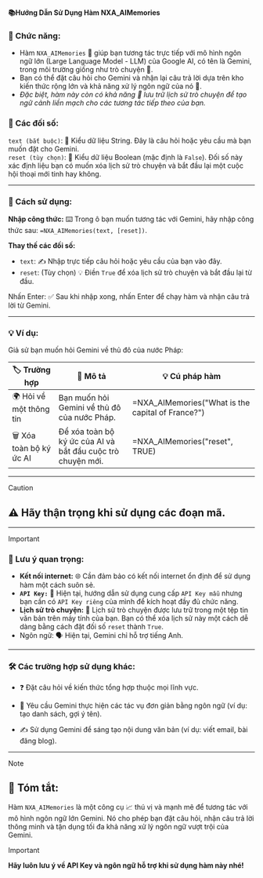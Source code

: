 **📚Hướng Dẫn Sử Dụng Hàm NXA_AIMemories**  

### 🌟 Chức năng:  
- Hàm `NXA_AIMemories` 🤝 giúp bạn tương tác trực tiếp với mô hình ngôn ngữ lớn (Large Language Model - LLM) của Google AI, có tên là Gemini, trong môi trường giống như trò chuyện 💬.  
- Bạn có thể đặt câu hỏi cho Gemini và nhận lại câu trả lời dựa trên kho kiến thức rộng lớn và khả năng xử lý ngôn ngữ của nó 🧠.  
- *Đặc biệt, hàm này còn có khả năng 💾 lưu trữ lịch sử trò chuyện để tạo ngữ cảnh liền mạch cho các tương tác tiếp theo của bạn.*  

### 📝 Các đối số:  

`text (bắt buộc)`: 🔑 Kiểu dữ liệu String. Đây là câu hỏi hoặc yêu cầu mà bạn muốn đặt cho Gemini.  
`reset (tùy chọn)`: 🔄 Kiểu dữ liệu Boolean (mặc định là `False`). Đối số này xác định liệu bạn có muốn xóa lịch sử trò chuyện và bắt đầu lại một cuộc hội thoại mới tinh hay không.  

---

### 🚀 Cách sử dụng:  

**Nhập công thức:** ⌨️ Trong ô bạn muốn tương tác với Gemini, hãy nhập công thức sau: `=NXA_AIMemories(text, [reset])`.  

**Thay thế các đối số:**  

  - `text`: ✍️ Nhập trực tiếp câu hỏi hoặc yêu cầu của bạn vào đây.  
  - `reset`: (Tùy chọn) 💡 Điền `True` để xóa lịch sử trò chuyện và bắt đầu lại từ đầu.  

Nhấn Enter: ✅ Sau khi nhập xong, nhấn Enter để chạy hàm và nhận câu trả lời từ Gemini.

---

### 💡 Ví dụ:
Giả sử bạn muốn hỏi Gemini về thủ đô của nước Pháp:  

| 🏷️ Trường hợp                | 📝 Mô tả                                                                 | 💡 Cú pháp hàm                                      |
|-----------------------------|-------------------------------------------------------------------------|---------------------------------------------------|
| 🌍 Hỏi về một thông tin      | Bạn muốn hỏi Gemini về thủ đô của nước Pháp.                             | =NXA_AIMemories("What is the capital of France?")  |
| 🗑️ Xóa toàn bộ ký ức AI     | Để xóa toàn bộ ký ức của AI và bắt đầu cuộc trò chuyện mới.             | =NXA_AIMemories("reset", TRUE)                    |

---

> [!CAUTION]
> ## ⚠️ Hãy thận trọng khi sử dụng các đoạn mã.  

---

> [!IMPORTANT]
> ### 📌 Lưu ý quan trọng:  
> - **Kết nối internet:** 🌐 Cần đảm bảo có kết nối internet ổn định để sử dụng hàm một cách suôn sẻ.  
> - **`API Key:`** 🔑 Hiện tại, hướng dẫn sử dụng cung cấp `API Key mẫu` nhưng bạn cần có `API Key riêng` của mình để kích hoạt đầy đủ chức năng.  
> - **Lịch sử trò chuyện:** 📂 Lịch sử trò chuyện được lưu trữ trong một tệp tin văn bản trên máy tính của bạn. Bạn có thể xóa lịch sử này một cách dễ dàng bằng cách đặt đối số `reset` thành `True`.  
> - Ngôn ngữ: 🗣️ Hiện tại, Gemini chỉ hỗ trợ tiếng Anh.  

---

### 🛠️ Các trường hợp sử dụng khác:  

- ❓ Đặt câu hỏi về kiến thức tổng hợp thuộc mọi lĩnh vực.

- 📝 Yêu cầu Gemini thực hiện các tác vụ đơn giản bằng ngôn ngữ (ví dụ: tạo danh sách, gợi ý tên).  

- ✍️ Sử dụng Gemini để sáng tạo nội dung văn bản (ví dụ: viết email, bài đăng blog).  

---

> [!NOTE]
> ## 🎯 Tóm tắt:  
>Hàm `NXA_AIMemories` là một công cụ 📈 thú vị và mạnh mẽ để tương tác với mô hình ngôn ngữ lớn Gemini. Nó cho phép bạn đặt câu hỏi, nhận câu trả lời thông minh và tận dụng tối đa khả năng xử lý ngôn ngữ vượt trội của Gemini.  

> [!IMPORTANT]
> **Hãy luôn lưu ý về API Key và ngôn ngữ hỗ trợ khi sử dụng hàm này nhé!**
